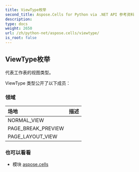 ```yaml
---
title: ViewType枚举
second_title: Aspose.Cells for Python via .NET API 参考资料
description:
type: docs
weight: 2650
url: /zh/python-net/aspose.cells/viewtype/
is_root: false
---
```

## ViewType枚举
代表工作表的视图类型。



ViewType 类型公开了以下成员：

### 领域
|场地|描述|
| :- | :- |
| NORMAL_VIEW |  |
| PAGE_BREAK_PREVIEW |  |
| PAGE_LAYOUT_VIEW |  |



### 也可以看看
* 模块 [aspose.cells](..)
